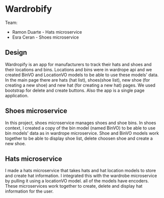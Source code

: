 # Wardrobify

Team:

* Ramon Duarte - Hats microservice
* Esra Ceran - Shoes microservice

## Design

Wardropify is an app for manufacturers to track their hats and shoes and their locations and bins. Locations and bins were in wardrope api and we created BinVO and LocationVO models to be able to use these models' data.
In the main page there are hats (hat list), shoes(shoe list), new shoe (for creating a new shoe) and new hat (for creating a new hat) pages. We used bootstrap for delete and create buttons. Also the app is a single page application.

## Shoes microservice

In this project, shoes microservice manages shoes and shoe bins. In shoes context, I created a copy of the bin model (named BinVO) to be able to use bin models' data as in wardrope microservice. Shoe and BinVO models work together to be able to display shoe list, delete choosen shoe and create a new shoe.


## Hats microservice

I made a hats microservice that takes hats and hat location models to store and create hat information. I integrated this with the wardrobe microservice by pulling it using a locationVO model. all of the models have encoders. These microservices work together to create, delete and display hat information for the user.
